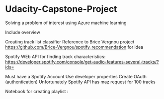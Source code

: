 # Udacity-Capstone-Project
Solving a problem of interest using Azure machine learning

Include overview

Creating track list classifier
Reference to Brice Vergnou project https://github.com/Brice-Vergnou/spotify_recommendation for idea



Spotify WEb API for finding track characteristics: https://developer.spotify.com/console/get-audio-features-several-tracks/?ids=

Must have a Spotify Account
Use developer properties
Create OAuth (authentication)
Unfortunately Spotify API has maz request for 100 tracks

Notebook for creating playlist :


